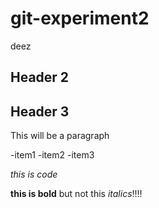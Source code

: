 # git-experiment2
deez


## Header 2

## Header 3


This will be a paragraph

-item1
-item2
-item3

*this is code*

**this is bold** but not this _italics_!!!!
